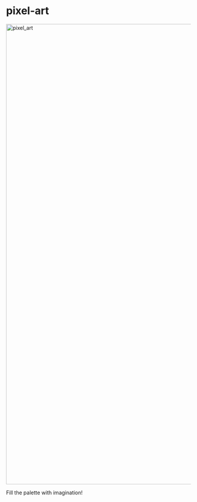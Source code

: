 # pixel-art

<img width="1253" alt="pixel_art" src="https://github.com/luo-s/pixel-art/assets/40323042/2bf8f0d8-18fc-4740-aba9-3800cc1f43c3">

Fill the palette with imagination!
